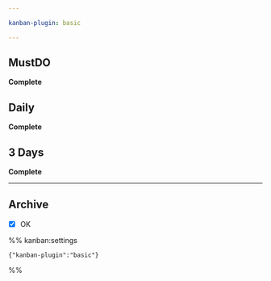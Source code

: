 ```yaml
---

kanban-plugin: basic

---
```


## MustDO

**Complete**


## Daily

**Complete**


## 3 Days

**Complete**


***

## Archive

- [x] OK

%% kanban:settings
```
{"kanban-plugin":"basic"}
```
%%